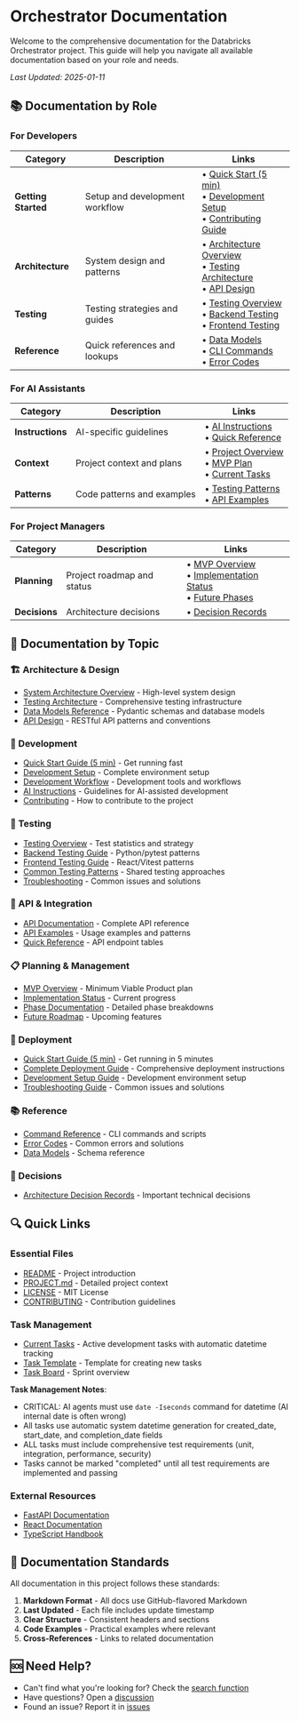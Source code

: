 # Orchestrator Documentation

Welcome to the comprehensive documentation for the Databricks Orchestrator project. This guide will help you navigate all available documentation based on your role and needs.

*Last Updated: 2025-01-11*

## 📚 Documentation by Role

### For Developers

| Category | Description | Links |
|----------|-------------|-------|
| **Getting Started** | Setup and development workflow | • [Quick Start (5 min)](deployment/quick-start.md)<br>• [Development Setup](deployment/setup-guide.md)<br>• [Contributing Guide](../CONTRIBUTING.md) |
| **Architecture** | System design and patterns | • [Architecture Overview](architecture/overview.md)<br>• [Testing Architecture](testing.md)<br>• [API Design](api/README.md) |
| **Testing** | Testing strategies and guides | • [Testing Overview](testing/overview.md)<br>• [Backend Testing](testing/backend-guide.md)<br>• [Frontend Testing](testing/frontend-guide.md) |
| **Reference** | Quick references and lookups | • [Data Models](reference/data-models.md)<br>• [CLI Commands](reference/commands.md)<br>• [Error Codes](reference/error-codes.md) |

### For AI Assistants

| Category | Description | Links |
|----------|-------------|-------|
| **Instructions** | AI-specific guidelines | • [AI Instructions](../.ai/ai-instructions.md)<br>• [Quick Reference](../.ai/ai-quick-reference.md) |
| **Context** | Project context and plans | • [Project Overview](../PROJECT.md)<br>• [MVP Plan](planning/mvp-overview.md)<br>• [Current Tasks](../.ai/tasks/current.yaml) |
| **Patterns** | Code patterns and examples | • [Testing Patterns](testing/patterns.md)<br>• [API Examples](api/examples.md) |

### For Project Managers

| Category | Description | Links |
|----------|-------------|-------|
| **Planning** | Project roadmap and status | • [MVP Overview](planning/mvp-overview.md)<br>• [Implementation Status](planning/implementation-status.md)<br>• [Future Phases](planning/future-phases.md) |
| **Decisions** | Architecture decisions | • [Decision Records](decisions/) |

## 📖 Documentation by Topic

### 🏗️ Architecture & Design

- [System Architecture Overview](architecture/overview.md) - High-level system design
- [Testing Architecture](testing.md) - Comprehensive testing infrastructure
- [Data Models Reference](reference/data-models.md) - Pydantic schemas and database models
- [API Design](api/README.md) - RESTful API patterns and conventions

### 🔧 Development

- [Quick Start Guide (5 min)](deployment/quick-start.md) - Get running fast
- [Development Setup](deployment/setup-guide.md) - Complete environment setup
- [Development Workflow](development/setup.md) - Development tools and workflows
- [AI Instructions](../.ai/ai-instructions.md) - Guidelines for AI-assisted development
- [Contributing](../CONTRIBUTING.md) - How to contribute to the project

### 🧪 Testing

- [Testing Overview](testing/overview.md) - Test statistics and strategy
- [Backend Testing Guide](testing/backend-guide.md) - Python/pytest patterns
- [Frontend Testing Guide](testing/frontend-guide.md) - React/Vitest patterns
- [Common Testing Patterns](testing/patterns.md) - Shared testing approaches
- [Troubleshooting](testing/troubleshooting.md) - Common issues and solutions

### 🚀 API & Integration

- [API Documentation](api/README.md) - Complete API reference
- [API Examples](api/examples.md) - Usage examples and patterns
- [Quick Reference](api/quick-ref.md) - API endpoint tables

### 📋 Planning & Management

- [MVP Overview](planning/mvp-overview.md) - Minimum Viable Product plan
- [Implementation Status](planning/implementation-status.md) - Current progress
- [Phase Documentation](planning/) - Detailed phase breakdowns
- [Future Roadmap](planning/future-phases.md) - Upcoming features

### 🚢 Deployment

- [Quick Start Guide (5 min)](deployment/quick-start.md) - Get running in 5 minutes
- [Complete Deployment Guide](deployment/guide.md) - Comprehensive deployment instructions
- [Development Setup Guide](deployment/setup-guide.md) - Development environment setup
- [Troubleshooting Guide](deployment/troubleshooting.md) - Common issues and solutions

### 📚 Reference

- [Command Reference](reference/commands.md) - CLI commands and scripts
- [Error Codes](reference/error-codes.md) - Common errors and solutions
- [Data Models](reference/data-models.md) - Schema reference

### 🤔 Decisions

- [Architecture Decision Records](decisions/) - Important technical decisions

## 🔍 Quick Links

### Essential Files
- [README](../README.md) - Project introduction
- [PROJECT.md](../PROJECT.md) - Detailed project context
- [LICENSE](../LICENSE) - MIT License
- [CONTRIBUTING](../CONTRIBUTING.md) - Contribution guidelines

### Task Management
- [Current Tasks](../.ai/tasks/current.yaml) - Active development tasks with automatic datetime tracking
- [Task Template](../.ai/templates/task-template.yaml) - Template for creating new tasks
- [Task Board](../PROJECT.md#current-sprint-focus) - Sprint overview

**Task Management Notes**: 
- CRITICAL: AI agents must use `date -Iseconds` command for datetime (AI internal date is often wrong)
- All tasks use automatic system datetime generation for created_date, start_date, and completion_date fields
- ALL tasks must include comprehensive test requirements (unit, integration, performance, security)
- Tasks cannot be marked "completed" until all test requirements are implemented and passing

### External Resources
- [FastAPI Documentation](https://fastapi.tiangolo.com/)
- [React Documentation](https://react.dev/)
- [TypeScript Handbook](https://www.typescriptlang.org/docs/)

## 📝 Documentation Standards

All documentation in this project follows these standards:

1. **Markdown Format** - All docs use GitHub-flavored Markdown
2. **Last Updated** - Each file includes update timestamp
3. **Clear Structure** - Consistent headers and sections
4. **Code Examples** - Practical examples where relevant
5. **Cross-References** - Links to related documentation

## 🆘 Need Help?

- Can't find what you're looking for? Check the [search function](https://github.com/your-repo/search)
- Have questions? Open a [discussion](https://github.com/your-repo/discussions)
- Found an issue? Report it in [issues](https://github.com/your-repo/issues)